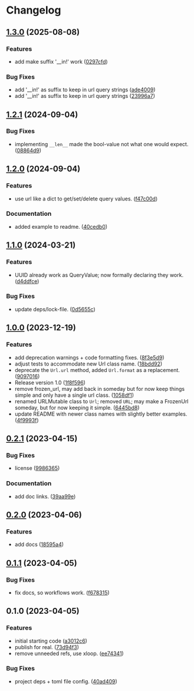 # Changelog

## [1.3.0](https://github.com/joshorr/xurls/compare/v1.2.1...v1.3.0) (2025-08-08)


### Features

* add make suffix  '__in!' work ([0297cfd](https://github.com/joshorr/xurls/commit/0297cfd1d9fedc8f3b546ffaf6e10ec2949b7001))


### Bug Fixes

* add '__in!' as suffix to keep in url query strings ([ade4009](https://github.com/joshorr/xurls/commit/ade4009a93bd7facbeeceb59a04715a144c205bc))
* add '__in!' as suffix to keep in url query strings ([23996a7](https://github.com/joshorr/xurls/commit/23996a7c815d5c0a517b664bb78292fc35d5ff65))

## [1.2.1](https://github.com/joshorr/xurls/compare/v1.2.0...v1.2.1) (2024-09-04)


### Bug Fixes

* implementing `__len__` made the bool-value not what one would expect. ([08864d9](https://github.com/joshorr/xurls/commit/08864d9fa7d724f67c9200dc6e863e1b2eb4f320))

## [1.2.0](https://github.com/joshorr/xurls/compare/v1.1.0...v1.2.0) (2024-09-04)


### Features

* use url like a dict to get/set/delete query values. ([f47c00d](https://github.com/joshorr/xurls/commit/f47c00dc55f39feefe07c3275b88f6e7b372a200))


### Documentation

* added example to readme. ([40cedb0](https://github.com/joshorr/xurls/commit/40cedb0df36092ddf63854bbc25e09f4b3b98b10))

## [1.1.0](https://github.com/joshorr/xurls/compare/v1.0.0...v1.1.0) (2024-03-21)


### Features

* UUID already work as QueryValue; now formally declaring they work. ([d4ddfce](https://github.com/joshorr/xurls/commit/d4ddfce8d885081a4515e392f024490d5ea63b74))


### Bug Fixes

* update deps/lock-file. ([0d5655c](https://github.com/joshorr/xurls/commit/0d5655c10dcfd36abe6e398cb3ec393acd04384b))

## [1.0.0](https://github.com/joshorr/xurls/compare/v0.2.1...v1.0.0) (2023-12-19)


### Features

* add deprecation warnings + code formatting fixes. ([8f3e5d9](https://github.com/joshorr/xurls/commit/8f3e5d93a1dfb1144858ef56a438c77f266125fd))
* adjust tests to accommodate new Url class name. ([18bdd92](https://github.com/joshorr/xurls/commit/18bdd926fc28f60a842db4eaffb86cbd51678dca))
* deprecate the `Url.url` method, added `Url.format` as a replacement. ([9097016](https://github.com/joshorr/xurls/commit/90970168df672d6daafdd4fd23af4a4440f0ae25))
* Release version 1.0 ([1f8f596](https://github.com/joshorr/xurls/commit/1f8f596ca840eb71deb57602e4e4df0ba411ca97))
* remove frozen_url, may add back in someday but for now keep things simple and only have a single url class. ([1058df1](https://github.com/joshorr/xurls/commit/1058df154acf5bef0d7dc82c3c524e721bf44783))
* renamed URLMutable class to `Url`; removed `URL`; may make a FrozenUrl someday, but for now keeping it simple. ([6445bd8](https://github.com/joshorr/xurls/commit/6445bd8d668919ad0d572544df9f0af9a236fc24))
* update README with newer class names with slightly better examples. ([4f9993f](https://github.com/joshorr/xurls/commit/4f9993f752baef942eb5b3f9b008d116ae1feadb))

## [0.2.1](https://github.com/joshorr/xurls/compare/v0.2.0...v0.2.1) (2023-04-15)


### Bug Fixes

* license ([9986365](https://github.com/joshorr/xurls/commit/998636537d50f474946a95ff8d035ae61df58144))


### Documentation

* add doc links. ([39aa99e](https://github.com/joshorr/xurls/commit/39aa99eb1671356ca75ac1ae39be8f656e6b2967))

## [0.2.0](https://github.com/joshorr/xurls/compare/v0.1.1...v0.2.0) (2023-04-06)


### Features

* add docs ([18595a4](https://github.com/joshorr/xurls/commit/18595a4d9985265c716fc840377027b8003576e2))

## [0.1.1](https://github.com/joshorr/xurls/compare/v0.1.0...v0.1.1) (2023-04-05)


### Bug Fixes

* fix docs, so workflows work. ([f678315](https://github.com/joshorr/xurls/commit/f678315953957e4c6ee63e95f2171702edeba2d8))

## 0.1.0 (2023-04-05)


### Features

* initial starting code ([a3012c6](https://github.com/joshorr/xurls/commit/a3012c6ffb8f935301cce01f754112fa6ff60d10))
* publish for real. ([73d94f3](https://github.com/joshorr/xurls/commit/73d94f35a470191db4e16b003b660a71fd167543))
* remove unneeded refs, use xloop. ([ee74341](https://github.com/joshorr/xurls/commit/ee74341cdb0ddfcf65f3acccba0f6a6da633ea63))


### Bug Fixes

* project deps + toml file config. ([40ad409](https://github.com/joshorr/xurls/commit/40ad409c10a091f812a26d172b23c482cf4c223d))
